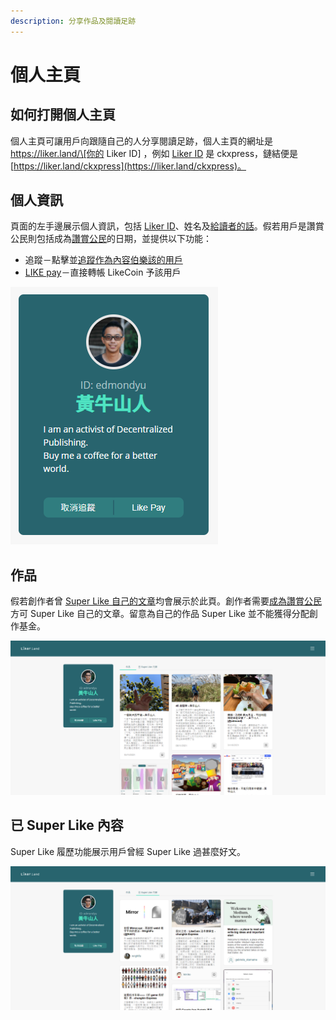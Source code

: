```yaml
---
description: 分享作品及閱讀足跡
---
```


# 個人主頁

## 如何打開個人主頁

個人主頁可讓用戶向跟隨自己的人分享閱讀足跡，個人主頁的網址是 https://liker.land/\[你的 Liker ID] ，例如 [Liker ID](../liker-id/) 是 ckxpress，鏈結便是 [https://liker.land/ckxpress](https://liker.land/ckxpress)。

## 個人資訊

頁面的左手邊展示個人資訊，包括 [Liker ID](../liker-id/)、姓名及[給讀者的話](creators-pitch.md)。假若用戶是讚賞公民則包括成為[讚賞公民](../civic-liker/)的日期，並提供以下功能：

* 追蹤－點擊並[追蹤作為內容伯樂該的用戶](../liker-land/superlike.md)
* [LIKE pay](../../guides/wallet/like-pay.md)－直接轉帳 LikeCoin 予該用戶

![](../../.gitbook/assets/likerid-avatar.png)

## 作品

假若創作者曾 [Super Like 自己的文章](../liker-land/superlike.md)均會展示於此頁。創作者需要[成為讚賞公民](../civic-liker/)方可 Super Like 自己的文章。留意為自己的作品 Super Like 並不能獲得分配創作基金。

![](<../../.gitbook/assets/Portfolio Page 1.png>)

## 已 Super Like 內容

Super Like 履歷功能展示用戶曾經 Super Like 過甚麼好文。

![](<../../.gitbook/assets/Portfolio Page 2.png>)
